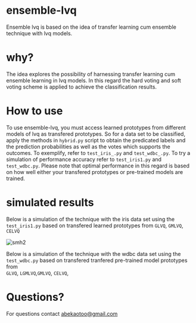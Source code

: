 # ensemble-lvq
Ensemble lvq is based on the idea of transfer learning cum ensemble technique with lvq models.

# why?
The idea explores the possibility of harnessing transfer learning cum ensemble learning in lvq models. In this regard the hard voting and soft voting scheme is applied to achieve the classification results. 

# How to use
To use ensemble-lvq, you must access learned prototypes from different models of lvq as transfered prototypes. So for a data set to be classified, apply the methods in ```hybrid.py``` script to obtain the predicated labels and the prediction probabilities as well as the votes which supports the outcomes. To exemplify, refer to ```test_iris_.py```  and ```test_wdbc_.py```. To try a simulation of performance accuracy refer to ```test_iris1.py``` and ```test_wdbc.py```. Please note that optimal performance in this regard is based on how well either your transfered prototypes or pre-trained models are trained.


# simulated results
Below is a simulation of the technique with the iris data set using the ```test_iris1.py``` based on transfered learned prototypes from ```GLVQ```, ```GMLVQ```,``` CELVQ```


![smh2](https://user-images.githubusercontent.com/82911284/166449818-27cad0f9-2b59-4159-9bbc-635d8b2a3edb.png)


Below is a simulation of the technique with the wdbc data set using the ```test_wdbc.py``` based on transfered tranfered pre-trained model prototypes from   
```GLVQ```, ```LGMLVQ```,```GMLVQ```, ```CELVQ```, 

# Questions?
For questions contact abekaotoo@gmail.com



